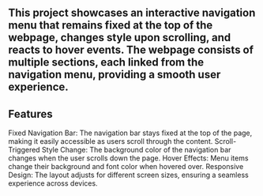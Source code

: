 ## This project showcases an interactive navigation menu that remains fixed at the top of the webpage, changes style upon scrolling, and reacts to hover events. The webpage consists of multiple sections, each linked from the navigation menu, providing a smooth user experience.

## Features
Fixed Navigation Bar: The navigation bar stays fixed at the top of the page, making it easily accessible as users scroll through the content.
Scroll-Triggered Style Change: The background color of the navigation bar changes when the user scrolls down the page.
Hover Effects: Menu items change their background and font color when hovered over.
Responsive Design: The layout adjusts for different screen sizes, ensuring a seamless experience across devices.
